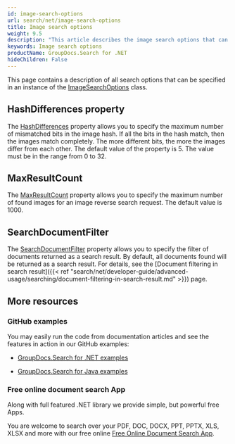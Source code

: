 ```yaml
---
id: image-search-options
url: search/net/image-search-options
title: Image search options
weight: 9.5
description: "This article describes the image search options that can be specified in an instance of the ImageSearchOptions class."
keywords: Image search options
productName: GroupDocs.Search for .NET
hideChildren: False
---
```

This page contains a description of all search options that can be specified in an instance of the [ImageSearchOptions](https://apireference.groupdocs.com/net/search/groupdocs.search.options/imagesearchoptions) class.

## HashDifferences property

The [HashDifferences](https://apireference.groupdocs.com/net/search/groupdocs.search.options/imagesearchoptions/properties/hashdifferences) property allows you to specify the maximum number of mismatched bits in the image hash. If all the bits in the hash match, then the images match completely. The more different bits, the more the images differ from each other. The default value of the property is 5. The value must be in the range from 0 to 32.

## MaxResultCount

The [MaxResultCount](https://apireference.groupdocs.com/net/search/groupdocs.search.options/imagesearchoptions/properties/maxresultcount) property allows you to specify the maximum number of found images for an image reverse search request. The default value is 1000.

## SearchDocumentFilter

The [SearchDocumentFilter](https://apireference.groupdocs.com/net/search/groupdocs.search.options/imagesearchoptions/properties/searchdocumentfilter) property allows you to specify the filter of documents returned as a search result. By default, all documents found will be returned as a search result. For details, see the [Document filtering in search result]({{< ref "search/net/developer-guide/advanced-usage/searching/document-filtering-in-search-result.md" >}}) page.

## More resources

### GitHub examples

You may easily run the code from documentation articles and see the features in action in our GitHub examples:

*   [GroupDocs.Search for .NET examples](https://github.com/groupdocs-search/GroupDocs.Search-for-.NET)
    
*   [GroupDocs.Search for Java examples](https://github.com/groupdocs-search/GroupDocs.Search-for-Java)
    

### Free online document search App

Along with full featured .NET library we provide simple, but powerful free Apps.

You are welcome to search over your PDF, DOC, DOCX, PPT, PPTX, XLS, XLSX and more with our free online [Free Online Document Search App](https://products.groupdocs.app/search).
